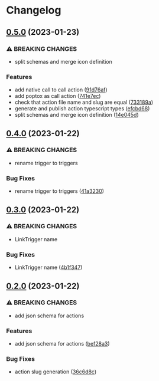 # Changelog

## [0.5.0](https://github.com/actionshq/actions/compare/v0.4.0...v0.5.0) (2023-01-23)


### ⚠ BREAKING CHANGES

* split schemas and merge icon definition

### Features

* add native call to call action ([91d76af](https://github.com/actionshq/actions/commit/91d76aff06894875c4237ada5d74a32ab29eee78))
* add poptox as call action ([741e7ec](https://github.com/actionshq/actions/commit/741e7ec1fd587417b2233fe72b81d77c24c2dc9c))
* check that action file name and slug are equal ([733189a](https://github.com/actionshq/actions/commit/733189afc869b9bdcb482b2d55899ba31a128cc2))
* generate and publish action typescript types ([efcbd68](https://github.com/actionshq/actions/commit/efcbd682315ea52f82dcae128958d07a3167d43f))
* split schemas and merge icon definition ([14e045d](https://github.com/actionshq/actions/commit/14e045d4d5f083c5088d0df23f55670bba5d10b6))

## [0.4.0](https://github.com/actionshq/actions/compare/v0.3.0...v0.4.0) (2023-01-22)


### ⚠ BREAKING CHANGES

* rename trigger to triggers

### Bug Fixes

* rename trigger to triggers ([41a3230](https://github.com/actionshq/actions/commit/41a32304c15a688801ea077dc6b9b3ef4f0cae00))

## [0.3.0](https://github.com/actionshq/actions/compare/v0.2.0...v0.3.0) (2023-01-22)


### ⚠ BREAKING CHANGES

* LinkTrigger name

### Bug Fixes

* LinkTrigger name ([4b1f347](https://github.com/actionshq/actions/commit/4b1f3478b795a51c1c0095628f82076af80deabc))

## [0.2.0](https://github.com/actionshq/actions/compare/v0.1.0...v0.2.0) (2023-01-22)


### ⚠ BREAKING CHANGES

* add json schema for actions

### Features

* add json schema for actions ([bef28a3](https://github.com/actionshq/actions/commit/bef28a3814152b467c8fbc793edee07002909eec))


### Bug Fixes

* action slug generation ([36c6d8c](https://github.com/actionshq/actions/commit/36c6d8c8cb067b8c948b139633859c6729e04064))
